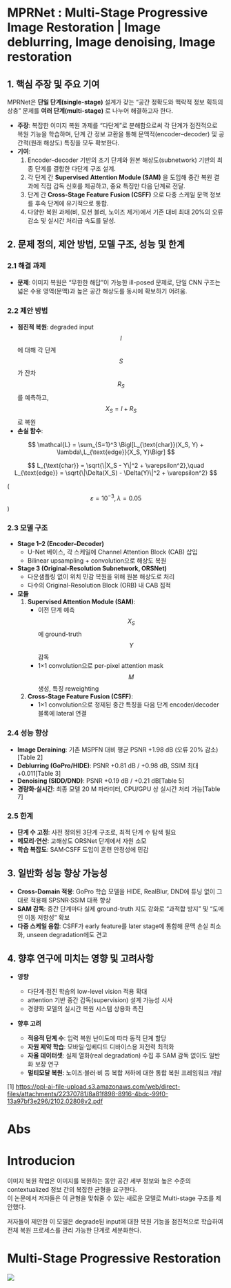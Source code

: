 # MPRNet : Multi-Stage Progressive Image Restoration | Image deblurring, Image denoising, Image restoration

## 1. 핵심 주장 및 주요 기여  
MPRNet은 **단일 단계(single-stage)** 설계가 갖는 “공간 정확도와 맥락적 정보 획득의 상충” 문제를 **여러 단계(multi-stage)** 로 나누어 해결하고자 한다.  
- **주장**: 복잡한 이미지 복원 과제를 “다단계”로 분해함으로써 각 단계가 점진적으로 복원 기능을 학습하며, 단계 간 정보 교환을 통해 문맥적(encoder–decoder) 및 공간적(원래 해상도) 특징을 모두 확보한다.  
- **기여**:  
  1. Encoder–decoder 기반의 초기 단계와 원본 해상도(subnetwork) 기반의 최종 단계를 결합한 다단계 구조 설계.  
  2. 각 단계 간 **Supervised Attention Module (SAM)** 을 도입해 중간 복원 결과에 직접 감독 신호를 제공하고, 중요 특징만 다음 단계로 전달.  
  3. 단계 간 **Cross-Stage Feature Fusion (CSFF)** 으로 다중 스케일 문맥 정보를 후속 단계에 유기적으로 통합.  
  4. 다양한 복원 과제(비, 모션 블러, 노이즈 제거)에서 기존 대비 최대 20%의 오류 감소 및 실시간 처리급 속도를 달성.  

## 2. 문제 정의, 제안 방법, 모델 구조, 성능 및 한계

### 2.1 해결 과제  
- **문제**: 이미지 복원은 “무한한 해답”이 가능한 ill-posed 문제로, 단일 CNN 구조는 넓은 수용 영역(문맥)과 높은 공간 해상도를 동시에 확보하기 어려움.  

### 2.2 제안 방법  
- **점진적 복원**: degraded input $$I$$에 대해 각 단계 $$S$$가 잔차 $$R_S$$를 예측하고, $$X_S = I + R_S$$ 로 복원  
- **손실 함수**:  

$$
    \mathcal{L} = \sum_{S=1}^3 \Bigl[L_{\text{char}}(X_S, Y) + \lambda\,L_{\text{edge}}(X_S, Y)\Bigr]
$$

$$
    L_{\text{char}} = \sqrt{\|X_S - Y\|^2 + \varepsilon^2},\quad
    L_{\text{edge}} = \sqrt{\|\Delta(X_S) - \Delta(Y)\|^2 + \varepsilon^2}
$$

  ($$\varepsilon=10^{-3},\,\lambda=0.05$$)  

### 2.3 모델 구조  
- **Stage 1–2 (Encoder–Decoder)**  
  - U-Net 베이스, 각 스케일에 Channel Attention Block (CAB) 삽입  
  - Bilinear upsampling + convolution으로 해상도 복원  
- **Stage 3 (Original-Resolution Subnetwork, ORSNet)**  
  - 다운샘플링 없이 위치 민감 복원을 위해 원본 해상도로 처리  
  - 다수의 Original-Resolution Block (ORB) 내 CAB 집적  
- **모듈**  
  1. **Supervised Attention Module (SAM)**:  
     - 이전 단계 예측 $$X_S$$에 ground-truth $$Y$$ 감독  
     - 1×1 convolution으로 per-pixel attention mask $$M$$ 생성, 특징 reweighting  
  2. **Cross-Stage Feature Fusion (CSFF)**:  
     - 1×1 convolution으로 정제된 중간 특징을 다음 단계 encoder/decoder 블록에 lateral 연결  

### 2.4 성능 향상  
- **Image Deraining**: 기존 MSPFN 대비 평균 PSNR +1.98 dB (오류 20% 감소)[Table 2]  
- **Deblurring (GoPro/HIDE)**: PSNR +0.81 dB / +0.98 dB, SSIM 최대 +0.011[Table 3]  
- **Denoising (SIDD/DND)**: PSNR +0.19 dB / +0.21 dB[Table 5]  
- **경량화·실시간**: 최종 모델 20 M 파라미터, CPU/GPU 상 실시간 처리 가능[Table 7]  

### 2.5 한계  
- **단계 수 고정**: 사전 정의된 3단계 구조로, 최적 단계 수 탐색 필요  
- **메모리·연산**: 고해상도 ORSNet 단계에서 자원 소모  
- **학습 복잡도**: SAM·CSFF 도입이 훈련 안정성에 민감  

## 3. 일반화 성능 향상 가능성  

- **Cross-Domain 적용**: GoPro 학습 모델을 HIDE, RealBlur, DND에 튜닝 없이 그대로 적용해 SPSNR·SSIM 대폭 향상  
- **SAM 감독**: 중간 단계마다 실제 ground-truth 지도 강화로 “과적합 방지” 및 “도메인 이동 저항성” 확보  
- **다중 스케일 융합**: CSFF가 early feature를 later stage에 통합해 문맥 손실 최소화, unseen degradation에도 견고  

## 4. 향후 연구에 미치는 영향 및 고려사항  

- **영향**  
  - 다단계·점진 학습의 low-level vision 적용 확대  
  - attention 기반 중간 감독(supervision) 설계 가능성 시사  
  - 경량화 모델의 실시간 복원 시스템 상용화 촉진  

- **향후 고려**  
  - **적응적 단계 수**: 입력 복원 난이도에 따라 동적 단계 할당  
  - **자원 제약 학습**: 모바일·임베디드 디바이스용 저전력 최적화  
  - **자율 데이터셋**: 실제 열화(real degradation) 수집 후 SAM 감독 없이도 일반화 보장 연구  
  - **멀티모달 복원**: 노이즈·블러·비 등 복합 저하에 대한 통합 복원 프레임워크 개발

[1] https://ppl-ai-file-upload.s3.amazonaws.com/web/direct-files/attachments/22370781/8a81f898-8916-4bdc-99f0-13a97bf3e296/2102.02808v2.pdf

# Abs

# Introducion
이미지 복원 작업은 이미지를 복원하는 동안 공간 세부 정보와 높은 수준의 contextualized 정보 간의 복잡한 균형을 요구한다.  
이 논문에서 저자들은 이 균형을 맞춰줄 수 있는 새로운 모델로 Multi-stage 구조를 제안했다.

저자들이 제안한 이 모델은 degrade된 input에 대한 복원 기능을 점진적으로 학습하여 전체 복원 프로세스를 관리 가능한 단계로 세분화한다.

# Multi-Stage Progressive Restoration
![](https://velog.velcdn.com/images%2Fdanielseo%2Fpost%2F11184905-a578-44ef-ae79-5b26b30d1ef2%2F%EC%BA%A1%EC%B2%98.PNG)
